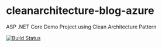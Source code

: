 # cleanarchitecture-blog-azure
ASP .NET Core Demo Project using Clean Architecture Pattern

[![Build Status](https://hack3rlife.visualstudio.com/Github/_apis/build/status/hack3rlife.cleanarchitecture-blog-azure?branchName=main)](https://hack3rlife.visualstudio.com/Github/_build/latest?definitionId=5&branchName=main)